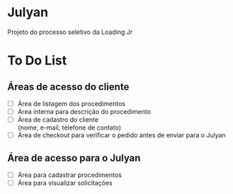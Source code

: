 # Julyan
Projeto do processo seletivo da Loading Jr

# To Do List

## Áreas de acesso do cliente

- [ ] Área de listagem dos procedimentos  
- [ ] Área interna para descrição do procedimento  
- [ ] Área de cadastro do cliente  
  (nome, e-mail, telefone de contato)
- [ ] Área de checkout para verificar o pedido antes de enviar para o Julyan  

## Área de acesso para o Julyan

- [ ] Área para cadastrar procedimentos  
- [ ] Área para visualizar solicitações  
